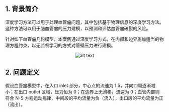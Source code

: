 
## 1. 背景简介

深度学习方法可以用于处理血管瘤问题，其中包括基于物理信息的深度学习方法。这种方法可以用于脑血管瘤的压力建模，以预测和评估血管瘤破裂的风险。

针对如下血管瘤几何模型，本案例通过深度学习方式，在内部和边界施加适当的物理方程约束，以无监督学习的方式对管壁压力进行建模。

<center>

![alt text](https://pic.imgdb.cn/item/65e6bd489f345e8d03bbcb62.png)

</center>


## 2. 问题定义


假设血管瘤模型中，在入口 inlet 部分，中心点的流速为 1.5，并向四周逐渐减小；在出口 outlet 区域，压力恒为 0；在边界上无滑移，流速为 0；血管内部则符合 N-S 方程运动规律，中间段的平均流量为负（流入），出口段的平均流量为正（流出）。
